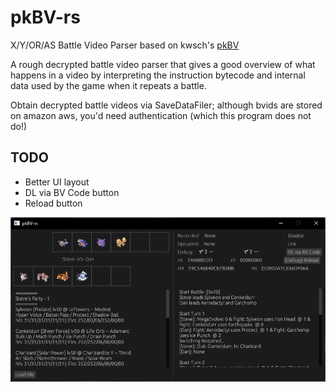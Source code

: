 # pkBV-rs
X/Y/OR/AS Battle Video Parser based on kwsch's [pkBV](https://github.com/kwsch/pkBV)

A rough decrypted battle video parser that gives a good overview of what happens in a video by interpreting the instruction bytecode and internal data used by the game when it repeats a battle.

Obtain decrypted battle videos via SaveDataFiler; although bvids are stored on amazon aws, you'd need authentication (which this program does not do!)

## TODO
- Better UI layout
- DL via BV Code button
- Reload button

![screenshot](screenshot.png)

